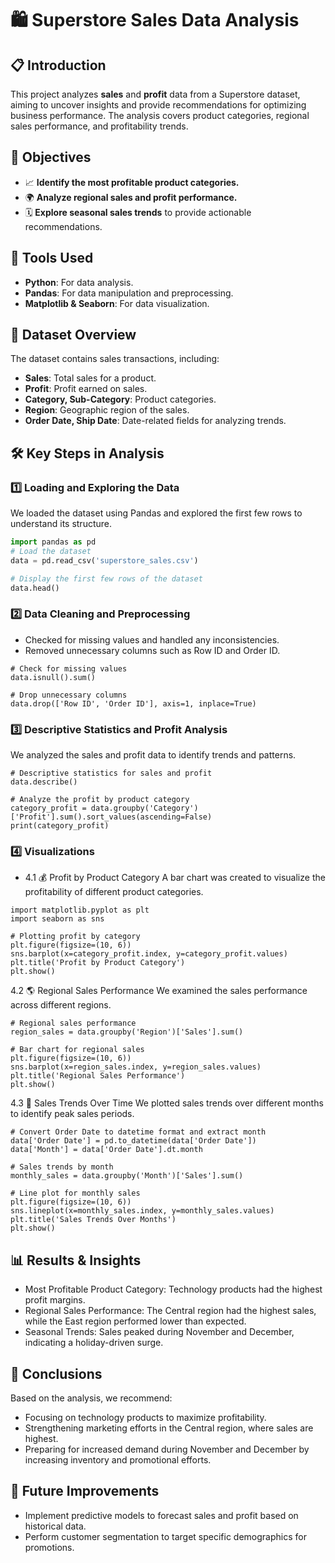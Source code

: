 # 🛍️ Superstore Sales Data Analysis

## 📋 Introduction
This project analyzes **sales** and **profit** data from a Superstore dataset, aiming to uncover insights and provide recommendations for optimizing business performance. The analysis covers product categories, regional sales performance, and profitability trends.

## 🎯 Objectives
- 📈 **Identify the most profitable product categories.**
- 🌍 **Analyze regional sales and profit performance.**
- 🗓️ **Explore seasonal sales trends** to provide actionable recommendations.

## 🔧 Tools Used
- **Python**: For data analysis.
- **Pandas**: For data manipulation and preprocessing.
- **Matplotlib & Seaborn**: For data visualization.

## 📂 Dataset Overview
The dataset contains sales transactions, including:
- **Sales**: Total sales for a product.
- **Profit**: Profit earned on sales.
- **Category, Sub-Category**: Product categories.
- **Region**: Geographic region of the sales.
- **Order Date, Ship Date**: Date-related fields for analyzing trends.

## 🛠️ Key Steps in Analysis

### 1️⃣ Loading and Exploring the Data
We loaded the dataset using Pandas and explored the first few rows to understand its structure.

```python
import pandas as pd
# Load the dataset
data = pd.read_csv('superstore_sales.csv')

# Display the first few rows of the dataset
data.head()
```
### 2️⃣ Data Cleaning and Preprocessing
- Checked for missing values and handled any inconsistencies.
- Removed unnecessary columns such as Row ID and Order ID.
```
# Check for missing values
data.isnull().sum()

# Drop unnecessary columns
data.drop(['Row ID', 'Order ID'], axis=1, inplace=True)
```
### 3️⃣ Descriptive Statistics and Profit Analysis
We analyzed the sales and profit data to identify trends and patterns.
```
# Descriptive statistics for sales and profit
data.describe()

# Analyze the profit by product category
category_profit = data.groupby('Category')['Profit'].sum().sort_values(ascending=False)
print(category_profit)
```
### 4️⃣ Visualizations
- 4.1 💰 Profit by Product Category
A bar chart was created to visualize the profitability of different product categories.
```
import matplotlib.pyplot as plt
import seaborn as sns

# Plotting profit by category
plt.figure(figsize=(10, 6))
sns.barplot(x=category_profit.index, y=category_profit.values)
plt.title('Profit by Product Category')
plt.show()
```
4.2 🌎 Regional Sales Performance
We examined the sales performance across different regions.
```
# Regional sales performance
region_sales = data.groupby('Region')['Sales'].sum()

# Bar chart for regional sales
plt.figure(figsize=(10, 6))
sns.barplot(x=region_sales.index, y=region_sales.values)
plt.title('Regional Sales Performance')
plt.show()
```
4.3 📅 Sales Trends Over Time
We plotted sales trends over different months to identify peak sales periods.
```
# Convert Order Date to datetime format and extract month
data['Order Date'] = pd.to_datetime(data['Order Date'])
data['Month'] = data['Order Date'].dt.month

# Sales trends by month
monthly_sales = data.groupby('Month')['Sales'].sum()

# Line plot for monthly sales
plt.figure(figsize=(10, 6))
sns.lineplot(x=monthly_sales.index, y=monthly_sales.values)
plt.title('Sales Trends Over Months')
plt.show()
```
## 📊 Results & Insights
- Most Profitable Product Category: Technology products had the highest profit margins.
- Regional Sales Performance: The Central region had the highest sales, while the East region performed lower than expected.
- Seasonal Trends: Sales peaked during November and December, indicating a holiday-driven surge.
## 📌 Conclusions
Based on the analysis, we recommend:
- Focusing on technology products to maximize profitability.
- Strengthening marketing efforts in the Central region, where sales are highest.
- Preparing for increased demand during November and December by increasing inventory and promotional efforts.
## 🚀 Future Improvements
- Implement predictive models to forecast sales and profit based on historical data.
- Perform customer segmentation to target specific demographics for promotions.
